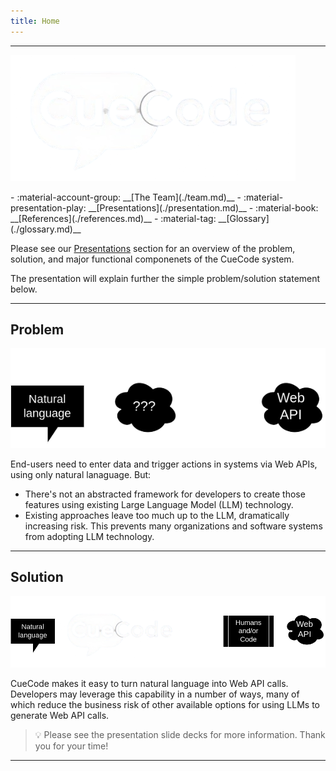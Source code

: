 ```yaml
---
title: Home
---
```

---

![CueCode](img/cuecode-logo.png)
<div class="grid cards" markdown>
- :material-account-group: __[The Team](./team.md)__  
- :material-presentation-play: __[Presentations](./presentation.md)__
- :material-book: __[References](./references.md)__
- :material-tag: __[Glossary](./glossary.md)__
</div>

Please see our [Presentations](presentation.md) section for an overview of the problem, solution,
and major functional componenets of the CueCode system.

The presentation will explain further the simple problem/solution statement below.
  
---
  
## Problem

![CueCode](img/cuecode-problem-graphic.png)

End-users need to enter data and trigger actions in systems via Web APIs, using
only natural lanaguage. But:

* There's not an abstracted framework for developers
to create those features using existing Large Language Model (LLM) technology.
* Existing approaches leave too much up to the LLM, dramatically increasing risk.
This prevents many organizations and software systems from adopting LLM technology.

---
  
## Solution

![CueCode](img/cuecode-solution-graphic.png)

CueCode makes it easy to turn natural language into Web API calls.
Developers may leverage this capability in a number of ways, many of which
reduce the business risk of other available options for using LLMs to
generate Web API calls.


> :bulb: Please see the presentation slide decks for more information.
Thank you for your time!

---